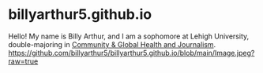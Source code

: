 # billyarthur5.github.io
Hello! My name is Billy Arthur, and I am a sophomore at Lehigh University, double-majoring in [Community & Global Health and Journalism](https://www.linkedin.com/in/william-arthur1/).
https://github.com/billyarthur5/billyarthur5.github.io/blob/main/Image.jpeg?raw=true
